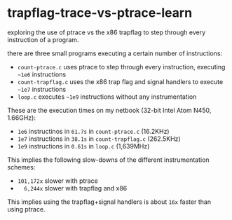 # trapflag-trace-vs-ptrace-learn
exploring the use of ptrace vs the x86 trapflag to step through every instruction of a program.

there are three small programs executing a certain number of instructions:

* `count-ptrace.c` uses ptrace to step through every instruction, executing `~1e6` instructions
* `count-trapflag.c` uses the x86 trap flag and signal handlers to execute `~1e7` instructions
* `loop.c` executes `~1e9` instructions without any instrumentation

These are the execution times on my netbook (32-bit Intel Atom N450, 1.66GHz):

*  `1e6` instructinos in `61.7s` in `count-ptrace.c` (16.2KHz)
*  `1e7` instructions in `38.1s` in `count-trapflag.c` (262.5KHz)
*  `1e9` instructions in `0.61s` in `loop.c` (1,639MHz)

This implies the following slow-downs of the different instrumentation schemes:

* `101,172x` slower with ptrace
* `  6,244x` slower with trapflag and x86

This implies using the trapflag+signal handlers is about `16x` faster than using ptrace.
